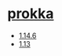 # [prokka](https://hpc.nih.gov/apps/prokka.html)
- [1.14.6](/sequence-analysis/prokka/1.14.6)
- [1.13](/sequence-analysis/prokka/1.13)
